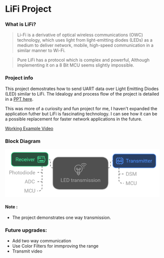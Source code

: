 # LiFi Project

### What is LiFi?
>Li-Fi is a derivative of optical wireless communications (OWC) technology, which uses light from light-emitting diodes (LEDs) as a medium to deliver network, mobile, high-speed communication in a similar manner to Wi-Fi.

>Pure LiFi has a protocol which is complex and powerful, Although implementing it on a 8 Bit MCU seems slightly impossible. 

### Project info

This project demostrates how to send UART data over Light Emitting Diodes (LED) similar to LiFi. The Idealogy and process flow of the project is detailed in a [PPT here](https://github.com/Metabix/LiFi/blob/main/Project%20Presentation.pdf). 

This was more of a curiosity and fun project for me, I haven't expanded the application futher but LiFi is fascinating technology. I can see how it can be a possible replacement for faster network applications in the future. 

[Working Example Video](<LiFi working.MOV>)

### Block Diagram
![Blockdiagram](blockdiagram.png)




#### Note :
- The project demonstrates one way transmission. 

### Future upgrades:
- Add two way communication
- Use Color Filters for immproving the range
- Transmit video
